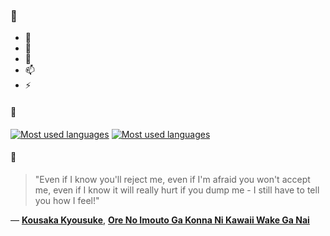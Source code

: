 ### 👋

- 🔭
- 🌱
- 💬
- 📫
- ⚡

#### 🧏

[![Most used languages](https://github-readme-stats-aynah.vercel.app/api/top-langs/?username=aynh&theme=solarized-dark&langs_count=6&layout=compact&hide_title=true)](https://github.com/anuraghazra/github-readme-stats#gh-dark-mode-only)
[![Most used languages](https://github-readme-stats-aynah.vercel.app/api/top-langs/?username=aynh&theme=solarized-light&langs_count=6&layout=compact&hide_title=true)](https://github.com/anuraghazra/github-readme-stats#gh-light-mode-only)

#### 💬

> "Even if I know you'll reject me, even if I'm afraid you won't accept me, even if I know it will really hurt if you dump me - I still have to tell you how I feel!"

&mdash; [**Kousaka Kyousuke**](https://myanimelist.net/character.php?q=Kousaka%20Kyousuke&cat=character), [**Ore No Imouto Ga Konna Ni Kawaii Wake Ga Nai**](https://myanimelist.net/search/all?q=Ore%20No%20Imouto%20Ga%20Konna%20Ni%20Kawaii%20Wake%20Ga%20Nai&cat=all)
